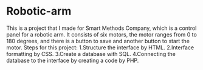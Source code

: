 # Robotic-arm
This is a project that I made for Smart Methods Company, which is a control panel for a robotic arm. 
It consists of six motors, the motor ranges from 0 to 180 degrees, and there is a button to save and another button to start the motor.
Steps for this project:
1.Structure the interface by HTML.
2.Interface formatting by CSS.
3.Create a database with SQL.
4.Connecting the database to the interface by creating a code by PHP.
